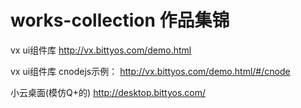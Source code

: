 # works-collection 作品集锦

vx ui组件库
http://vx.bittyos.com/demo.html

vx ui组件库 cnodejs示例：
http://vx.bittyos.com/demo.html/#/cnode

小云桌面(模仿Q+的)
http://desktop.bittyos.com/
